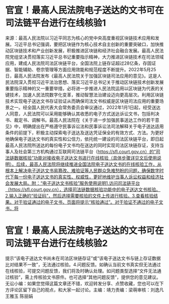 # 官宣！最高人民法院电子送达的文书可在司法链平台进行在线核验1

来源：最高人民法院以习近平同志为核心的党中央高度重视区块链技术应用和发展。习近平总书记强调，要把区块链作为核心技术自主创新的重要突破口，加快推动区块链技术和产业创新发展，积极推进区块链和经济社会融合发展。最高人民法院党组坚决贯彻落实习近平总书记重要指示精神，大力推进区块链技术在司法领域应用，建成人民法院司法区块链平台，全国法院上链存证超过28亿条，存固证据、智能辅助、卷宗管理等方面应用效能和规范程度不断提升。2022年5月25日，最高人民法院发布《最高人民法院关于加强区块链司法应用的意见》。这是人民法院深入贯彻习近平法治思想、落实习近平总书记关于推动区块链技术创新发展重要指示精神的又一重要举措，必将进一步推进人民法院运用以区块链为代表的关键技术，加速人民法院数字化变革，推动智慧法治建设迈向更高层次。利用区块链技术实现电子送达文书存证验证从而确保司法文书权威是区块链司法应用的重要场景之一。经全国人民代表大会常务委员会审议通过，2022年1月1日起，经受送达人同意，人民法院可以采用能够确认其收悉的电子方式送达诉讼文书，包括判决书、裁定书、调解书。最高人民法院在《关于进一步加强民事送达工作的若干意见》中，明确提出在严格遵守民事诉讼法和民事诉讼法司法解释关于电子送达适用条件的前提下，积极主动探索电子送达及送达凭证保全的有效方式、方法。为更好地确保电子送达文书的真实性和公信力，依托统一建设的司法区块链平台，即日起最高人民法院所送达的每份电子文书均在送达的同时实现司法区块链存证，支持当事人及社会第三方机构通过互联网司法链平台（https://sfl.court.gov.cn）的“司法链数据核验”功能对接收电子送达文书进行在线核验（具体步骤详见文后使用说明）。后续，最高人民法院将继续推进全国法院电子送达文书的在线核验工作，从根本上解决电子送达文书易篡改、难验证等人民群众急难愁盼的问题，确保数字时代下每一份电子送达文书的真实性、权威性，更好地维护当事人诉讼权益和经济社会发展大局。附：“电子送达文书核验”服务使用说明1.访问司法链平台（https://sfl.court.gov.cn），选择司法链数据核验功能中的电子送达文书核验。2.输入正确的“验证码”，然后选择需要核验的文件上传进行核验。3.查看核验结果。对于验证通过的电子文书，页面将提示“核验通过”。对于验证不通过的电子文书，将

# 官宣！最高人民法院电子送达的文书可在司法链平台进行在线核验2

提示“该电子送达文书尚未在司法区块链存证”或“该电子送达文书与链上存证数据比对结果不一致”，无法通过核验。4.问题反馈。如确认当前文书真实但无法通过在线核验，可提交问题反馈，我们将及时确认处理。如问题类型选择“文件无法通过核验”，需上传核验文书原件。也可选择“其他问题反馈”，提供您的意见建议。无讼小编：如果您觉得这篇文章还不错，欢迎转发分享、点赞收藏，您也可以在下方评论区留下自己的观点，和大家一起讨论。主编：靖力责编：梁萌审核：刘逸凡 王雅玉 陈丽娟

